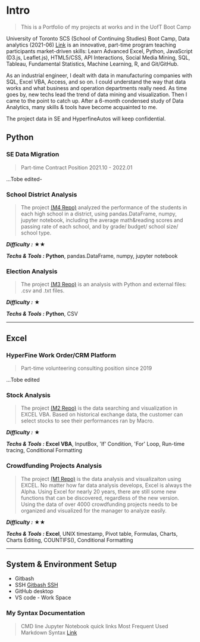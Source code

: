 # Intro
> This is a Portfolio of my projects at works and in the UofT Boot Camp

University of Toronto SCS (School of Continuing Studies) Boot Camp, Data analytics (2021-06) [Link](https://bootcamp.learn.utoronto.ca/data/) is an innovative, part-time program teaching participants market-driven skills: Learn Advanced Excel, Python, JavaScript (D3.js, Leaflet.js), HTML5/CSS, API Interactions, Social Media Mining, SQL, Tableau, Fundamental Statistics, Machine Learning, R, and Git/GitHub.

As an industrial engineer, I dealt with data in manufacturing companies with SQL, Excel VBA, Access, and so on. I could understand the way that data works and what business and operation departments really need. As time goes by, new techs lead the trend of data mining and visualization. Then I came to the point to catch up. After a 6-month condensed study of Data Analytics, many skills & tools have become acquainted to me.

The project data in SE and HyperfineAutos will keep confidential.


## Python

### SE Data Migration 
>Part-time Contract Position 2021.10 - 2022.01

...Tobe edited-

### School District Analysis 
>The project [(M4 Repo)](https://github.com/hjx2019/School_District_Analysis.git) analyzed the performance of the students in each high school in a district, using pandas.DataFrame, numpy, jupyter notebook, including the average math&reading scores and passing rate of each school, and by grade/ budget/ school size/ school type. 

**_Difficulty :_** &#9733;&#9733;

**_Techs & Tools :_** **Python**, pandas.DataFrame, numpy, jupyter notebook

### Election Analysis 
>The project [(M3 Repo)](https://github.com/hjx2019/election-analysis.git) is an analysis with Python and external files: .csv and .txt files.

**_Difficulty :_** &#9733;

**_Techs & Tools :_** **Python**, CSV

******


## Excel
### HyperFine Work Order/CRM Platform
>Part-time volunteering consulting position since 2019

...Tobe edited


### Stock Analysis
>The project [(M2 Repo)](https://github.com/hjx2019/stocks-analysis.git) is the data searching and visualization in EXCEL VBA. Based on historical exchange data, the customer can select stocks to see their performances ran by Macro.

**_Difficulty :_** &#9733;

**_Techs & Tools :_** **Excel VBA**, InputBox, 'If' Condition, 'For' Loop, Run-time tracing, Conditional Formatting


### Crowdfunding Projects Analysis
>The project [(M1 Repo)](https://github.com/hjx2019/Kickstarter-Analysis.git) is the data analysis and visualizaiton using EXCEL. No matter how far data analysis develops, Excel is always the Alpha. Using Excel for nearly 20 years, there are still some new functions that can be discovered, regardless of the new version. Using the data of over 4000 crowdfunding projects needs to be organized and visualized for the manager to analyze easily.

**_Difficulty :_** &#9733;&#9733; 

**_Techs & Tools :_** **Excel**, UNIX timestamp, Pivot table, Formulas, Charts, Charts Editing, COUNTIFS(), Conditional Formatting 
******

## System & Environment Setup

* Gitbash
* SSH [Gitbash SSH](GitHub/GitBash.md)
* GitHub desktop
* VS code - Work Space

### My Syntax Documentation
> CMD line
> Jupyter Notebook quick links
>  Most Frequent Used Markdown Syntax [Link](GitHub/MCS.md)

